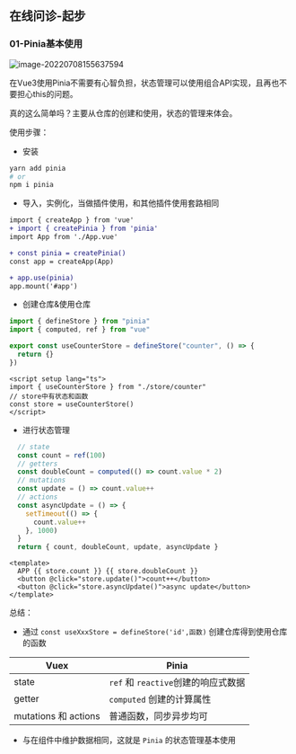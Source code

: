 ## 在线问诊-起步













### 01-Pinia基本使用



![image-20220708155637594](./images/image-20220708155637594.png)

在Vue3使用Pinia不需要有心智负担，状态管理可以使用组合API实现，且再也不要担心this的问题。

真的这么简单吗？主要从仓库的创建和使用，状态的管理来体会。





使用步骤：

- 安装

```bash
yarn add pinia
# or
npm i pinia
```

- 导入，实例化，当做插件使用，和其他插件使用套路相同

```diff
import { createApp } from 'vue'
+ import { createPinia } from 'pinia'
import App from './App.vue'

+ const pinia = createPinia()
const app = createApp(App)

+ app.use(pinia)
app.mount('#app')
```

- 创建仓库&使用仓库

```js
import { defineStore } from "pinia"
import { computed, ref } from "vue"

export const useCounterStore = defineStore("counter", () => {
  return {}
})
```

```vue
<script setup lang="ts">
import { useCounterStore } from "./store/counter"
// store中有状态和函数
const store = useCounterStore()
</script>
```

- 进行状态管理

```typescript
  // state
  const count = ref(100)
  // getters
  const doubleCount = computed(() => count.value * 2)
  // mutations
  const update = () => count.value++
  // actions
  const asyncUpdate = () => {
    setTimeout(() => {
      count.value++
    }, 1000)
  }
  return { count, doubleCount, update, asyncUpdate }
```

```vue
<template>
  APP {{ store.count }} {{ store.doubleCount }}
  <button @click="store.update()">count++</button>
  <button @click="store.asyncUpdate()">async update</button>
</template>
```



总结：

- 通过 `const useXxxStore = defineStore('id',函数)` 创建仓库得到使用仓库的函数

| Vuex                 | Pinia                               |
| -------------------- | ----------------------------------- |
| state                | `ref` 和 `reactive`创建的响应式数据 |
| getter               | `computed` 创建的计算属性           |
| mutations 和 actions | 普通函数，同步异步均可              |

- 与在组件中维护数据相同，这就是 `Pinia` 的状态管理基本使用